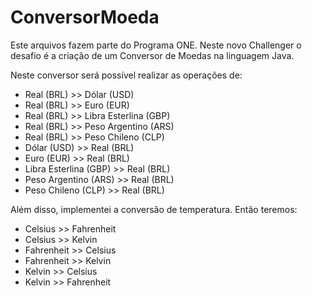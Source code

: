 # ConversorMoeda

Este arquivos fazem parte do Programa ONE.
Neste novo Challenger o desafio é a criação de um Conversor de Moedas na linguagem Java.

Neste conversor será possível realizar as operações de:
- Real (BRL) >> Dólar (USD)
- Real (BRL) >> Euro (EUR)
- Real (BRL) >> Libra Esterlina (GBP)
- Real (BRL) >> Peso Argentino (ARS)
- Real (BRL) >> Peso Chileno (CLP)
- Dólar (USD) >> Real (BRL)
- Euro (EUR) >> Real (BRL)
- Libra Esterlina (GBP) >> Real (BRL)
- Peso Argentino (ARS) >> Real (BRL)
- Peso Chileno (CLP) >> Real (BRL)

Além disso, implementei a conversão de temperatura. Então teremos:
- Celsius >> Fahrenheit
- Celsius >> Kelvin
- Fahrenheit >> Celsius
- Fahrenheit >> Kelvin
- Kelvin >> Celsius
- Kelvin >> Fahrenheit


